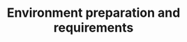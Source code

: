 ---
menu:
  sidebar:
    identifier: requisitos-entorno
    name: Environment requirements
    parent: introduccion-kvm
    weight: 4
title: Environment preparation and requirements
---